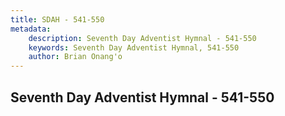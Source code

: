 ```yaml
---
title: SDAH - 541-550
metadata:
    description: Seventh Day Adventist Hymnal - 541-550
    keywords: Seventh Day Adventist Hymnal, 541-550
    author: Brian Onang'o
---
```



## Seventh Day Adventist Hymnal - 541-550
  